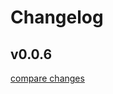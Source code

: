 # Changelog


## v0.0.6

[compare changes](https://github.com/sola-nyan/nuxt-sentry/compare/v0.0.5...v0.0.6)

